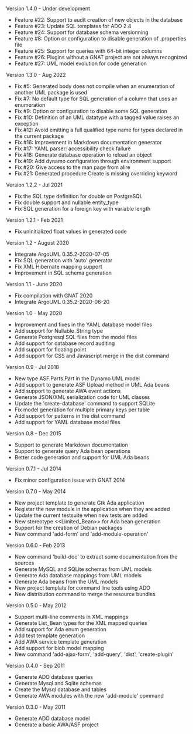 Version 1.4.0   - Under development
  - Feature #22: Support to audit creation of new objects in the database
  - Feature #23: Update SQL templates for ADO 2.4
  - Feature #24: Support for database schema versionning
  - Feature #8: Option or configuration to disable generation of <project>.properties file
  - Feature #25: Support for queries with 64-bit integer columns
  - Feature #26: Plugins without a GNAT project are not always recognized
  - Feature #27: UML model evolution for code generation

Version 1.3.0   - Aug 2022
  - Fix #5: Generated body does not compile when an enumeration of another UML package is used
  - Fix #7: No default type for SQL generation of a column that uses an enumeration
  - Fix #9: Option or configuration to disable some SQL generation
  - Fix #10: Definition of an UML datatype with a tagged value raises an exception
  - Fix #12: Avoid emitting a full qualified type name for types declared in the current package
  - Fix #16: Improvement in Markdown documentation generator
  - Fix #17: YAML parser: accessibility check failure
  - Fix #18: Generate database operation to reload an object
  - Fix #19: Add dynamo configuration through environment support
  - Fix #20: Give access to the man page from alire
  - Fix #21: Generated procedure Create is missing overriding keyword

Version 1.2.2   - Jul 2021
  - Fix the SQL type definition for double on PostgreSQL
  - Fix double support and nullable entity_type
  - Fix SQL generation for a foreign key with variable length

Version 1.2.1   - Feb 2021
  - Fix uninitialized float values in generated code

Version 1.2     - August 2020
  - Integrate ArgoUML 0.35.2-2020-07-05
  - Fix SQL generation with 'auto' generator
  - Fix XML Hibernate mapping support
  - Improvement in SQL schema generation

Version 1.1     - June 2020
  - Fix compilation with GNAT 2020
  - Integrate ArgoUML 0.35.2-2020-06-20

Version 1.0     - May 2020
  - Improvement and fixes in the YAML database model files
  - Add support for Nullable_String type
  - Generate Postgresql SQL files from the model files
  - Add support for database record auditing
  - Add support for floating point
  - Add support for CSS and Javascript merge in the dist command

Version 0.9     - Jul 2018
  - New type ASF.Parts.Part in the Dynamo UML model
  - Add support to generate ASF Upload method in UML Ada beans
  - Add support to generate AWA event actions
  - Generate JSON/XML serialization code for UML classes
  - Update the 'create-database' command to support SQLite
  - Fix model generation for multiple primary keys per table
  - Add support for <exclude> patterns in the dist command
  - Add support for YAML database model files

Version 0.8     - Dec 2015
  - Support to generate Markdown documentation
  - Support to generate query Ada bean operations
  - Better code generation and support for UML Ada beans

Version 0.7.1   - Jul 2014
  - Fix minor configuration issue with GNAT 2014

Version 0.7.0   - May 2014
  - New project template to generate Gtk Ada application
  - Register the new module in the application when they are added
  - Update the current testsuite when new tests are added
  - New stereotype <<Limited_Bean>> for Ada bean generation
  - Support for the creation of Debian packages
  - New command 'add-form' and 'add-module-operation'

Version 0.6.0   - Feb 2013
  - New command 'build-doc' to extract some documentation from the sources
  - Generate MySQL and SQLite schemas from UML models
  - Generate Ada database mappings from UML models
  - Generate Ada beans from the UML models
  - New project template for command line tools using ADO
  - New distribution command to merge the resource bundles

Version 0.5.0   - May 2012
  - Support multi-line comments in XML mappings
  - Generate List_Bean types for the XML mapped queries
  - Add support for Ada enum generation
  - Add test template generation
  - Add AWA service template generation
  - Add support for blob model mapping
  - New command 'add-ajax-form', 'add-query', 'dist', 'create-plugin'

Version 0.4.0	- Sep 2011
  - Generate ADO database queries
  - Generate Mysql and Sqlite schemas
  - Create the Mysql database and tables
  - Generate AWA modules with the new 'add-module' command

Version 0.3.0	- May 2011
  - Generate ADO database model
  - Generate a basic AWA/ASF project
